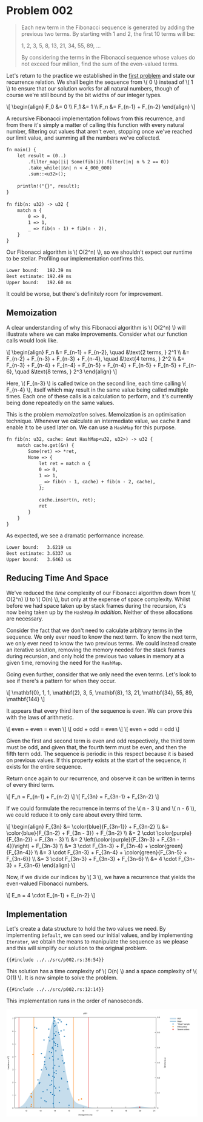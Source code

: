 # Problem 002

> Each new term in the Fibonacci sequence is generated by adding the previous two terms. By starting with 1 and 2, the first 10 terms will be:
>
> 1, 2, 3, 5, 8, 13, 21, 34, 55, 89, ...
>
> By considering the terms in the Fibonacci sequence whose values do not exceed four million, find the sum of the even-valued terms.

Let's return to the practice we established in the [first problem](p001.md) and state our recurrence relation. We shall begin the sequence from \\( 0 \\) instead of \\( 1 \\) to ensure that our solution works for all natural numbers, though of course we're still bound by the bit widths of our integer types.

\\[
\begin{align}
F_0 &= 0
\\\ F_1 &= 1
\\\ F_n &= F_{n-1} + F_{n-2}
\end{align}
\\]

A recursive Fibonacci implementation follows from this recurrence, and from there it's simply a matter of calling this function with every natural number, filtering out values that aren't even, stopping once we've reached our limit value, and summing all the numbers we've collected.

```rust,editable
fn main() {
    let result = (0..)
		.filter_map(|i| Some(fib(i)).filter(|n| n % 2 == 0))
		.take_while(|&n| n < 4_000_000)
		.sum::<u32>();

    println!("{}", result);
}

fn fib(n: u32) -> u32 {
	match n {
		0 => 0,
		1 => 1,
		_ => fib(n - 1) + fib(n - 2),
	}
}
```

Our Fibonacci algorithm is \\( O(2^n) \\), so we shouldn't expect our runtime to be stellar. Profiling our implementation confirms this.

```text
Lower bound:   192.39 ms
Best estimate: 192.49 ms
Upper bound:   192.60 ms
```

It could be worse, but there's definitely room for improvement.

## Memoization

A clear understanding of why this Fibonacci algorithm is \\( O(2^n) \\) will illustrate where we can make improvements. Consider what our function calls would look like.

\\[
\begin{align}
F_n &= F_{n-1} + F_{n-2}, \quad &\text{2 terms, } 2^1
\\\ &= F_{n-2} + F_{n-3} + F_{n-3} + F_{n-4}, \quad &\text{4 terms, } 2^2
\\\ &= F_{n-3} + F_{n-4} + F_{n-4} + F_{n-5} + F_{n-4} + F_{n-5} + F_{n-5} + F_{n-6}, \quad &\text{8 terms, } 2^3
\end{align}
\\]

Here, \\( F_{n-3} \\) is called twice on the second line, each time calling \\( F_{n-4} \\), itself which may result in the same value being called multiple times. Each one of these calls is a calculation to perform, and it's currently being done repeatedly on the same values.

This is the problem _memoization_ solves. Memoization is an optimisation technique. Whenever we calculate an intermediate value, we cache it and enable it to be used later on. We can use a `HashMap` for this purpose.

```rust,no_run,noplaypen
fn fib(n: u32, cache: &mut HashMap<u32, u32>) -> u32 {
    match cache.get(&n) {
        Some(ret) => *ret,
        None => {
            let ret = match n {
	        0 => 0,
	        1 => 1,
	        _ => fib(n - 1, cache) + fib(n - 2, cache),
            };

            cache.insert(n, ret);
            ret
        }
    }
}
```

As expected, we see a dramatic performance increase.

```text
Lower bound:   3.6219 us
Best estimate: 3.6337 us
Upper bound:   3.6463 us
```

## Reducing Time And Space

We've reduced the _time_ complexity of our Fibonacci algorithm down from \\( O(2^n) \\) to \\( O(n) \\), but only at the expense of space complexity. Whilst before we had space taken up by stack frames during the recursion, it's now being taken up by the `HashMap` _in addition_. Neither of these allocations are necessary.

Consider the fact that we don't need to calculate arbitrary terms in the sequence. We only ever need to know the next term. To know the next term, we only ever need to know the two previous terms. We could instead create an iterative solution, removing the memory needed for the stack frames during recursion, and only hold the previous two values in memory at a given time, removing the need for the `HashMap`.

Going even further, consider that we only need the even terms. Let's look to see if there's a pattern for when they occur.

\\[ \mathbf{0}, 1, 1, \mathbf{2}, 3, 5, \mathbf{8}, 13, 21, \mathbf{34}, 55, 89, \mathbf{144} \\]

It appears that every third item of the sequence is even. We can prove this with the laws of arithmetic.

\\[ even + even = even \\]
\\[ odd + odd = even \\]
\\[ even + odd = odd \\]

Given the first and second term is even and odd respectively, the third term must be odd, and given that, the fourth term must be even, and then the fifth term odd. The sequence is periodic in this respect because it is based on previous values. If this property exists at the start of the sequence, it exists for the entire sequence.

Return once again to our recurrence, and observe it can be written in terms of every third term.

\\[ F_n = F_{n-1} + F_{n-2} \\]
\\[ F_{3n} = F_{3n-1} + F_{3n-2} \\]

If we could formulate the recurrence in terms of the \\( n - 3 \\) and \\( n - 6 \\), we could reduce it to only care about every third term.

\\[
\begin{align}
F_{3n} &= \color{blue}{F_{3n-1}} + F_{3n-2}
\\\ &= \color{blue}{F_{3n-2} + F_{3n - 3}} + F_{3n-2}
\\\ &= 2 \cdot \color{purple}{F_{3n-2}} + F_{3n - 3}
\\\ &= 2 \left(\color{purple}{F_{3n-3} + F_{3n - 4}}\right) + F_{3n-3}
\\\ &= 3 \cdot F_{3n-3} + F_{3n-4} + \color{green}{F_{3n-4}}
\\\ &= 3 \cdot F_{3n-3} + F_{3n-4} + \color{green}{F_{3n-5} + F_{3n-6}}
\\\ &= 3 \cdot F_{3n-3} + F_{3n-3} + F_{3n-6}
\\\ &= 4 \cdot F_{3n-3} + F_{3n-6}
\end{align}
\\]

Now, if we divide our indices by \\( 3 \\), we have a recurrence that yields the even-valued Fibonacci numbers.

\\[ E_n = 4 \cdot E_{n-1} + E_{n-2} \\]

## Implementation

Let's create a data structure to hold the two values we need. By implementing `Default`, we can seed our initial values, and by implementing `Iterator`, we obtain the means to manipulate the sequence as we please and this will simplify our solution to the original problem.

```rust,no_run,noplaypen
{{#include ../../src/p002.rs:36:54}}
```

This solution has a time complexity of \\( O(n) \\) and a space complexity of \\( O(1) \\). It is now simple to solve the problem.

```rust,no_run,noplaypen
{{#include ../../src/p002.rs:12:14}}
```

This implementation runs in the order of nanoseconds.

![PDF](benchmarks/p001/report/pdf.svg)
